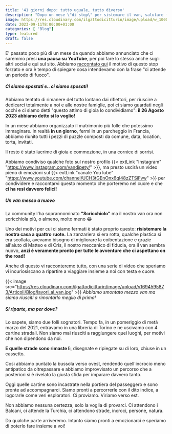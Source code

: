 ```yaml
---
title: '41 giorni dopo: tutto uguale, tutto diverso'
description: "Dopo un mese \"di stop\" per sistemare il van, salutare famiglia e amici e sposarci abbiamo tracciato la direzione. Prossima meta.." 
image: https://res.cloudinary.com/ilgattodicitturin/image/upload/w_1000/f_auto,q_auto:good/v1694595842/Articoli/Blog/ripartiamo.jpg
date: 2023-09-11T8:00:00+01:00
categories: [ "Blog"]
type: featured
draft: false
---
```


E' passato poco più di un mese da quando abbiamo annunciato che ci saremmo presi **una pausa su YouTube**, per poi fare lo stesso anche sugli altri social e qui sul sito. Abbiamo [raccontato qui](/blog/e-tempo-di-una-pausa-da-youtube) il motivo di questo stop forzato e ora è tempo di spiegare cosa intendevamo con la frase "ci attende un periodo di fuoco".

##### Ci siamo spostati e.. ci siamo sposati!

Abbiamo tentato di rimanere del tutto lontano dai riflettori, per riuscire a dedicarci totalmente a noi e alle nostre famiglie, poi ci siamo guardati negli occhi e ci siamo detti "questo attimo di gioia lo condividiamo": **il 26 Agosto 2023 abbiamo detto sì lo voglio!**

In un mese abbiamo organizzato il matrimonio più folle che potessimo immaginare. 
In realtà **in un giorno**, fermi in un parcheggio in Francia, abbiamo riunito tutti i pezzi di puzzle composti da comune, data, location, torta, invitati. 

Il resto è stato lacrime di gioia e commozione, in una cornice di sorrisi.

Abbiamo condiviso qualche foto sul nostro profilo {{< extLink "Instagram" "https://www.instagram.com/vandipety/" >}}, ma presto uscirà un video pieno di emozioni sul {{< extLink "canale YouTube" "https://www.youtube.com/channel/UCH3tGEnOnx6ql48zZTSiFvw" >}} per condividere e raccontarvi questo momento che porteremo nel cuore e che **ci ha resi davvero felici!**

<script src="https://product-gallery.cloudinary.com/all.js" type="text/javascript">
</script>  

<div id="my-gallery" style="max-width:100%;margin:auto">
</div>

<script>
     const myWidget = cloudinary.galleryWidget({
    "cloudName": "ilgattodicitturin",
    "mediaAssets": [{
        "publicId": "/Articoli/Blog/matrimonio-vandipety-abbraccio_dhgzil",
        "mediaType": "image"
    }, {
        "publicId": "/Articoli/Blog/matrimonio-vandipety-van_hcztmw.jpg",
        "mediaType": "image"
    }, {
        "publicId": "/Articoli/Blog/matrimonio-vandipety-van-sposa_q9mapl.jpg",
        "mediaType": "image"
    }, {
        "publicId": "/Articoli/Blog/matrimonio-vandipety-bosco_owuhph",
        "mediaType": "image"
    }, {
        "publicId": "/Articoli/Blog/matrimonio-vandipety-van-animali.jpg",
        "mediaType": "image"
    }],
    "aspectRatio": "16:9",
    "navigationButtonProps": {
        "shape": "rectangle",
        "color": "#FFFFFF",
        "iconColor": "#000000"
    },
    "container": "#my-gallery"
});

myWidget.render();
</script>

<!-- {{< image src="https://res.cloudinary.com/ilgattodicitturin/image/upload/v1694595899/Articoli/Blog/matrimonio.jpg" >}}
_E' venuta scura ma c'è anche la piccola Olimpia!_ -->

##### Un van messo a nuovo

La community l'ha soprannominato **"Scricchiolo"** ma il nostro van ora non scricchiola più, o almeno, molto meno 😂 

Uno dei motivi per cui ci siamo fermati è stato proprio questo: **risistemare la nostra casa a quattro ruote.**
La zanzariera si era rotta, qualche plastica si era scollata, avevamo bisogno di migliorare la coibentazione e grazie all'aiuto di Matteo e di Cris, il nostro meccanico di fiducia, ora il van sembra nuovo, **anzi è veramente pronto per tutte le avventure che ci aspettano on the road!**

Anche di questo vi racconteremo tutto, con una serie di video che speriamo vi incuriosiscano a ripartire a viaggiare insieme a noi con testa e cuore. 

{{< image src="https://res.cloudinary.com/ilgattodicitturin/image/upload/v1694595873/Articoli/Blog/lavori_al_van.jpg" >}}
_Abbiamo smontato mezzo van ma siamo riusciti a rimontarlo meglio di prima!_

##### Si riparte, ma per dove?

Lo sapete, siamo due folli sognatori. 
Tempo fa, in un pomeriggio di metà marzo del 2021, entravamo in una libreria di Torino e ne uscivamo con 4 cartine stradali. Non siamo mai riusciti a raggiungere quei luoghi, per motivi che non dipendono da noi. 

**E quelle strade sono rimaste lì**, disegnate e ripiegate su di loro, chiuse in un cassetto.

Così abbiamo puntato la bussola verso ovest, rendendo quell'incrocio meno antipatico da oltrepassare e abbiamo improvvisato un percorso che a posteriori si è rivelato la giusta sfida per imparare davvero tanto.

Oggi quelle cartine sono incastrate nella portiera del passeggero e sono pronte ad accompagnarci. 
Siamo pronti a percorrerle con il dito indice, a logorarle come veri esploratori. 
Ci proviamo. Viriamo verso est.

Non abbiamo nessuna certezza, solo la voglia di provarci. 
Ci attendono i Balcani, ci attende la Turchia, ci attendono strade, incroci, persone, natura. 

Da qualche parte arriveremo. Intanto siamo pronti a emozionarci e speriamo di poterlo fare insieme a voi!